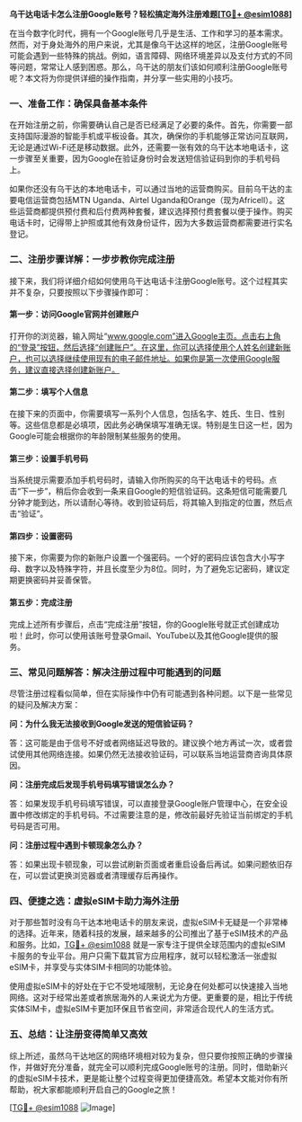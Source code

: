 **乌干达电话卡怎么注册Google账号？轻松搞定海外注册难题[[TG💪+ @esim1088](https://t.me/s/esim1088)]**

在当今数字化时代，拥有一个Google账号几乎是生活、工作和学习的基本需求。然而，对于身处海外的用户来说，尤其是像乌干达这样的地区，注册Google账号可能会遇到一些特殊的挑战。例如，语言障碍、网络环境差异以及支付方式的不同等问题，常常让人感到困惑。那么，乌干达的朋友们该如何顺利注册Google账号呢？本文将为你提供详细的操作指南，并分享一些实用的小技巧。

### **一、准备工作：确保具备基本条件**

在开始注册之前，你需要确认自己是否已经满足了必要的条件。首先，你需要一部支持国际漫游的智能手机或平板设备。其次，确保你的手机能够正常访问互联网，无论是通过Wi-Fi还是移动数据。此外，还需要一张有效的乌干达本地电话卡，这一步骤至关重要，因为Google在验证身份时会发送短信验证码到你的手机号码上。

如果你还没有乌干达的本地电话卡，可以通过当地的运营商购买。目前乌干达的主要电信运营商包括MTN Uganda、Airtel Uganda和Orange（现为Africell）。这些运营商都提供预付费和后付费两种套餐，建议选择预付费套餐以便于操作。购买电话卡时，记得带上护照或其他有效身份证件，因为大多数运营商都需要进行实名登记。

### **二、注册步骤详解：一步步教你完成注册**

接下来，我们将详细介绍如何使用乌干达电话卡注册Google账号。这个过程其实并不复杂，只要按照以下步骤操作即可：

#### **第一步：访问Google官网并创建账户**

打开你的浏览器，输入网址“www.google.com”进入Google主页。点击右上角的“登录”按钮，然后选择“创建账户”。在这里，你可以选择使用个人姓名创建新账户，也可以选择继续使用现有的电子邮件地址。如果你是第一次使用Google服务，建议直接选择创建新账户。

#### **第二步：填写个人信息**

在接下来的页面中，你需要填写一系列个人信息，包括名字、姓氏、生日、性别等。这些信息都是必填项，因此务必确保填写准确无误。特别是生日这一栏，因为Google可能会根据你的年龄限制某些服务的使用。

#### **第三步：设置手机号码**

当系统提示需要添加手机号码时，请输入你所购买的乌干达电话卡的号码。点击“下一步”，稍后你会收到一条来自Google的短信验证码。这条短信可能需要几分钟才能到达，所以请耐心等待。收到验证码后，将其输入到指定的位置，然后点击“验证”。

#### **第四步：设置密码**

接下来，你需要为你的新账户设置一个强密码。一个好的密码应该包含大小写字母、数字以及特殊字符，并且长度至少为8位。同时，为了避免忘记密码，建议定期更换密码并妥善保管。

#### **第五步：完成注册**

完成上述所有步骤后，点击“完成注册”按钮，你的Google账号就正式创建成功啦！此时，你可以使用该账号登录Gmail、YouTube以及其他Google提供的服务。

### **三、常见问题解答：解决注册过程中可能遇到的问题**

尽管注册过程看似简单，但在实际操作中仍有可能遇到各种问题。以下是一些常见的疑问及解决方案：

**问：为什么我无法接收到Google发送的短信验证码？**

答：这可能是由于信号不好或者网络延迟导致的。建议换个地方再试一次，或者尝试使用其他网络连接。如果仍然无法接收验证码，可以联系当地运营商咨询具体原因。

**问：注册完成后发现手机号码填写错误怎么办？**

答：如果发现手机号码填写错误，可以直接登录Google账户管理中心，在安全设置中修改绑定的手机号码。不过需要注意的是，修改前最好先验证当前绑定的手机号码是否可用。

**问：注册过程中遇到卡顿现象怎么办？**

答：如果出现卡顿现象，可以尝试刷新页面或者重启设备后再试。如果问题依旧存在，可以尝试更换浏览器或者清理缓存后再操作。

### **四、便捷之选：虚拟eSIM卡助力海外注册**

对于那些暂时没有乌干达本地电话卡的朋友来说，虚拟eSIM卡无疑是一个非常棒的选择。近年来，随着科技的发展，越来越多的公司推出了基于eSIM技术的产品和服务。比如，[TG💪+ @esim1088](https://t.me/s/esim1088) 就是一家专注于提供全球范围内的虚拟eSIM卡服务的专业平台。用户只需下载其官方应用程序，就可以轻松激活一张虚拟eSIM卡，并享受与实体SIM卡相同的功能体验。

使用虚拟eSIM卡的好处在于它不受地域限制，无论身在何处都可以快速接入当地网络。这对于经常出差或者旅居海外的人来说尤为方便。更重要的是，相比于传统实体SIM卡，虚拟eSIM卡更加环保且节省空间，非常适合现代人的生活方式。

### **五、总结：让注册变得简单又高效**

综上所述，虽然乌干达地区的网络环境相对较为复杂，但只要你按照正确的步骤操作，并做好充分准备，就完全可以顺利完成Google账号的注册。同时，借助新兴的虚拟eSIM卡技术，更是能让整个过程变得更加便捷高效。希望本文能对你有所帮助，祝大家都能顺利开启自己的Google之旅！

[[TG💪+ @esim1088](https://t.me/s/esim1088) ![Image](https://i.postimg.cc/4NQfJmqS/Snipaste-2025-05-13-00-14-12.png)]